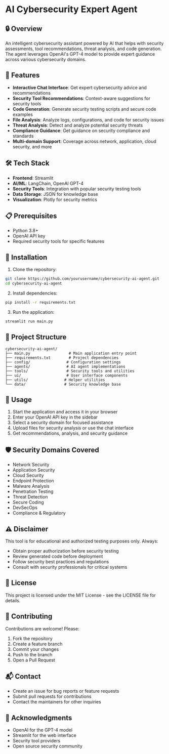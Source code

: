 # AI Cybersecurity Expert Agent

## 🔒 Overview
An intelligent cybersecurity assistant powered by AI that helps with security assessments, tool recommendations, threat analysis, and code generation. The agent leverages OpenAI's GPT-4 model to provide expert guidance across various cybersecurity domains.

## 🌟 Features
- **Interactive Chat Interface**: Get expert cybersecurity advice and recommendations
- **Security Tool Recommendations**: Context-aware suggestions for security tools
- **Code Generation**: Generate security testing scripts and secure code examples
- **File Analysis**: Analyze logs, configurations, and code for security issues
- **Threat Analysis**: Detect and analyze potential security threats
- **Compliance Guidance**: Get guidance on security compliance and standards
- **Multi-domain Support**: Coverage across network, application, cloud security, and more

## 🛠️ Tech Stack
- **Frontend**: Streamlit
- **AI/ML**: LangChain, OpenAI GPT-4
- **Security Tools**: Integration with popular security testing tools
- **Data Storage**: JSON for knowledge base
- **Visualization**: Plotly for security metrics

## 📋 Prerequisites
- Python 3.8+
- OpenAI API key
- Required security tools for specific features

## 🚀 Installation

1. Clone the repository:
```bash
git clone https://github.com/yourusername/cybersecurity-ai-agent.git
cd cybersecurity-ai-agent
```

2. Install dependencies:
```bash
pip install -r requirements.txt
```


3. Run the application:
```bash
streamlit run main.py
```

## 📁 Project Structure
```
cybersecurity-ai-agent/
├── main.py                 # Main application entry point
├── requirements.txt        # Project dependencies
├── config/                # Configuration settings
├── agents/                # AI agent implementations
├── tools/                 # Security tools and utilities
├── ui/                    # User interface components
├── utils/                # Helper utilities
└── data/                 # Security knowledge base
```

## 🔧 Usage

1. Start the application and access it in your browser
2. Enter your OpenAI API key in the sidebar
3. Select a security domain for focused assistance
4. Upload files for security analysis or use the chat interface
5. Get recommendations, analysis, and security guidance

## 🛡️ Security Domains Covered
- Network Security
- Application Security
- Cloud Security
- Endpoint Protection
- Malware Analysis
- Penetration Testing
- Threat Detection
- Secure Coding
- DevSecOps
- Compliance & Regulatory

## ⚠️ Disclaimer
This tool is for educational and authorized testing purposes only. Always:
- Obtain proper authorization before security testing
- Review generated code before deployment
- Follow security best practices and regulations
- Consult with security professionals for critical systems

## 📄 License
This project is licensed under the MIT License - see the LICENSE file for details.

## 🤝 Contributing
Contributions are welcome! Please:
1. Fork the repository
2. Create a feature branch
3. Commit your changes
4. Push to the branch
5. Open a Pull Request

## 📬 Contact
- Create an issue for bug reports or feature requests
- Submit pull requests for contributions
- Contact the maintainers for other inquiries

## 🙏 Acknowledgments
- OpenAI for the GPT-4 model
- Streamlit for the web interface
- Security tool providers
- Open source security community